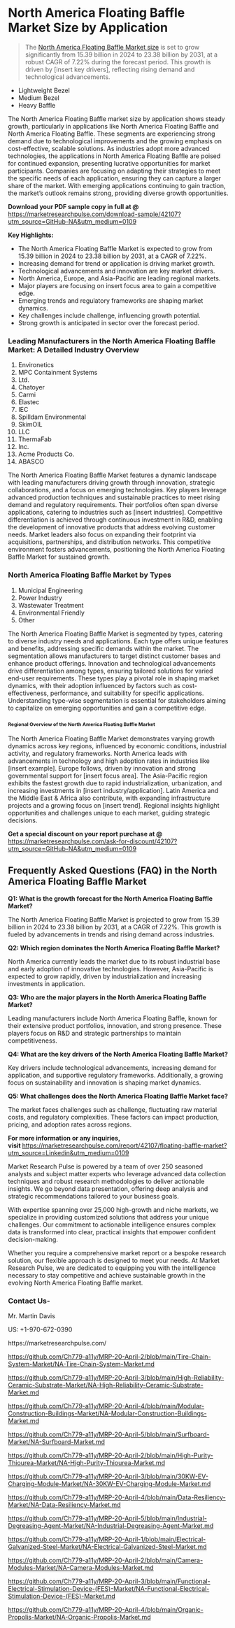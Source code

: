 <h1>North America Floating Baffle Market&nbsp;Size by Application</h1><blockquote><p>The <a href="https://marketresearchpulse.com/download-sample/42107?utm_source=GitHub-NA&amp;utm_medium=0109">North America Floating Baffle Market size</a> is set to grow significantly from 15.39 billion in 2024 to 23.38 billion by 2031, at a robust CAGR of 7.22% during the forecast period. This growth is driven by [insert key drivers], reflecting rising demand and technological advancements.</p></blockquote><ul><li>Lightweight Bezel<li> Medium Bezel<li> Heavy Baffle</li></ul><p>The North America Floating Baffle market size by application shows steady growth, particularly in applications like North America Floating Baffle and North America Floating Baffle. These segments are experiencing strong demand due to technological improvements and the growing emphasis on cost-effective, scalable solutions. As industries adopt more advanced technologies, the applications in North America Floating Baffle are poised for continued expansion, presenting lucrative opportunities for market participants. Companies are focusing on adapting their strategies to meet the specific needs of each application, ensuring they can capture a larger share of the market. With emerging applications continuing to gain traction, the market’s outlook remains strong, providing diverse growth opportunities.</p><p><strong>Download your PDF sample copy in full at @ </strong><a href="https://marketresearchpulse.com/download-sample/42107?utm_source=GitHub-NA&amp;utm_medium=0109">https://marketresearchpulse.com/download-sample/42107?utm_source=GitHub-NA&amp;utm_medium=0109</a></p><p><strong>Key Highlights: </strong></p><ul><li>The North America Floating Baffle Market is expected to grow from 15.39 billion in 2024 to 23.38 billion by 2031, at a CAGR of 7.22%.</li><li>Increasing demand for trend or application is driving market growth.</li><li>Technological advancements and innovation are key market drivers.</li><li>North America, Europe, and Asia-Pacific are leading regional markets.</li><li>Major players are focusing on insert focus area to gain a competitive edge.</li><li>Emerging trends and regulatory frameworks are shaping market dynamics.</li><li>Key challenges include challenge, influencing growth potential.</li><li>Strong growth is anticipated in sector over the forecast period.</li></ul><h3>Leading Manufacturers in the North America Floating Baffle Market: A Detailed Industry Overview</h3><ol><li>Environetics</li><li>MPC Containment Systems</li><li>Ltd.</li><li>Chatoyer</li><li>Carmi</li><li>Elastec</li><li>IEC</li><li>Spilldam Environmental</li><li>SkimOIL </li><li>LLC</li><li>ThermaFab</li><li>Inc.</li><li>Acme Products Co.</li><li>ABASCO</li></ol><div class="flex max-w-full flex-col flex-grow"><div class="min-h-8 text-message flex w-full flex-col items-end gap-2 whitespace-normal break-words [.text-message+&amp;]:mt-5" dir="auto" data-message-author-role="assistant" data-message-id="fd8432e4-4910-450d-b182-61b7bfb0a01f" data-message-model-slug="gpt-4o"><div class="flex w-full flex-col gap-1 empty:hidden first:pt-[3px]"><div class="markdown prose w-full break-words dark:prose-invert light"><p>The North America Floating Baffle Market features a dynamic landscape with leading manufacturers driving growth through innovation, strategic collaborations, and a focus on emerging technologies. Key players leverage advanced production techniques and sustainable practices to meet rising demand and regulatory requirements. Their portfolios often span diverse applications, catering to industries such as [insert industries]. Competitive differentiation is achieved through continuous investment in R&amp;D, enabling the development of innovative products that address evolving customer needs. Market leaders also focus on expanding their footprint via acquisitions, partnerships, and distribution networks. This competitive environment fosters advancements, positioning the North America Floating Baffle Market for sustained growth.</p></div></div></div></div><h3>North America Floating Baffle Market by Types</h3><ol><li>Municipal Engineering<li> Power Industry<li> Wastewater Treatment<li> Environmental Friendly<li> Other</li></ol><div class="flex max-w-full flex-col flex-grow"><div class="min-h-8 text-message flex w-full flex-col items-end gap-2 whitespace-normal break-words [.text-message+&amp;]:mt-5" dir="auto" data-message-author-role="assistant" data-message-id="084470be-0bb7-4664-bddf-5156b4f41249" data-message-model-slug="gpt-4o-mini"><div class="flex w-full flex-col gap-1 empty:hidden first:pt-[3px]"><div class="markdown prose w-full break-words dark:prose-invert light"><p>The North America Floating Baffle Market is segmented by types, catering to diverse industry needs and applications. Each type offers unique features and benefits, addressing specific demands within the market. The segmentation allows manufacturers to target distinct customer bases and enhance product offerings. Innovation and technological advancements drive differentiation among types, ensuring tailored solutions for varied end-user requirements. These types play a pivotal role in shaping market dynamics, with their adoption influenced by factors such as cost-effectiveness, performance, and suitability for specific applications. Understanding type-wise segmentation is essential for stakeholders aiming to capitalize on emerging opportunities and gain a competitive edge.</p></div></div></div></div><h3><span style="font-size: 11px;">Regional Overview of the North America Floating Baffle Market</span></h3><div class="flex max-w-full flex-col flex-grow"><div class="min-h-8 text-message flex w-full flex-col items-end gap-2 whitespace-normal break-words [.text-message+&amp;]:mt-5" dir="auto" data-message-author-role="assistant" data-message-id="e9038762-ce64-4e30-91c9-9bd413514231" data-message-model-slug="gpt-4o-mini"><div class="flex w-full flex-col gap-1 empty:hidden first:pt-[3px]"><div class="markdown prose w-full break-words dark:prose-invert light"><p>The North America Floating Baffle Market demonstrates varying growth dynamics across key regions, influenced by economic conditions, industrial activity, and regulatory frameworks. North America leads with advancements in technology and high adoption rates in industries like [insert example]. Europe follows, driven by innovation and strong governmental support for [insert focus area]. The Asia-Pacific region exhibits the fastest growth due to rapid industrialization, urbanization, and increasing investments in [insert industry/application]. Latin America and the Middle East &amp; Africa also contribute, with expanding infrastructure projects and a growing focus on [insert trend]. Regional insights highlight opportunities and challenges unique to each market, guiding strategic decisions.</p></div></div></div></div><p><strong>Get a special discount on your report purchase at @ </strong><a href="https://marketresearchpulse.com/ask-for-discount/42107?utm_source=GitHub-NA&amp;utm_medium=0109">https://marketresearchpulse.com/ask-for-discount/42107?utm_source=GitHub-NA&amp;utm_medium=0109</a></p><h2>Frequently Asked Questions (FAQ) in the North America Floating Baffle Market</h2><p><strong>Q1: What is the growth forecast for the North America Floating Baffle Market?</strong></p><p>The North America Floating Baffle Market is projected to grow from 15.39 billion in 2024 to 23.38 billion by 2031, at a CAGR of 7.22%. This growth is fueled by advancements in trends and rising demand across industries.</p><p><strong>Q2: Which region dominates the North America Floating Baffle Market?</strong></p><p>North America currently leads the market due to its robust industrial base and early adoption of innovative technologies. However, Asia-Pacific is expected to grow rapidly, driven by industrialization and increasing investments in application.</p><p><strong>Q3: Who are the major players in the North America Floating Baffle Market?</strong></p><p>Leading manufacturers include North America Floating Baffle, known for their extensive product portfolios, innovation, and strong presence. These players focus on R&amp;D and strategic partnerships to maintain competitiveness.</p><p><strong>Q4: What are the key drivers of the North America Floating Baffle Market?</strong></p><p>Key drivers include technological advancements, increasing demand for application, and supportive regulatory frameworks. Additionally, a growing focus on sustainability and innovation is shaping market dynamics.</p><p><strong>Q5: What challenges does the North America Floating Baffle Market face?</strong></p><p>The market faces challenges such as challenge, fluctuating raw material costs, and regulatory complexities. These factors can impact production, pricing, and adoption rates across regions.</p><p><strong>For more information or any inquiries, visit&nbsp;</strong><a href="https://marketresearchpulse.com/report/42107/floating-baffle-market?utm_source=Linkedin&utm_medium=0109">https://marketresearchpulse.com/report/42107/floating-baffle-market?utm_source=Linkedin&utm_medium=0109</a></p><p>Market Research Pulse is powered by a team of over 250 seasoned analysts and subject matter experts who leverage advanced data collection techniques and robust research methodologies to deliver actionable insights. We go beyond data presentation, offering deep analysis and strategic recommendations tailored to your business goals.</p><p>With expertise spanning over 25,000 high-growth and niche markets, we specialize in providing customized solutions that address your unique challenges. Our commitment to actionable intelligence ensures complex data is transformed into clear, practical insights that empower confident decision-making.</p><p>Whether you require a comprehensive market report or a bespoke research solution, our flexible approach is designed to meet your needs. At Market Research Pulse, we are dedicated to equipping you with the intelligence necessary to stay competitive and achieve sustainable growth in the evolving North America Floating Baffle market.</p><h3><strong>Contact Us-</strong></h3><p>Mr. Martin Davis</p><p>US: +1-970-672-0390</p><p>https://marketresearchpulse.com/</p><p><a href="https://github.com/Ch779-a11y/MRP-20-April-2/blob/main/Tire-Chain-System-Market/NA-Tire-Chain-System-Market.md">https://github.com/Ch779-a11y/MRP-20-April-2/blob/main/Tire-Chain-System-Market/NA-Tire-Chain-System-Market.md</a></p><p><a href="https://github.com/Ch779-a11y/MRP-20-April-3/blob/main/High-Reliability-Ceramic-Substrate-Market/NA-High-Reliability-Ceramic-Substrate-Market.md">https://github.com/Ch779-a11y/MRP-20-April-3/blob/main/High-Reliability-Ceramic-Substrate-Market/NA-High-Reliability-Ceramic-Substrate-Market.md</a></p><p><a href="https://github.com/Ch779-a11y/MRP-20-April-4/blob/main/Modular-Construction-Buildings-Market/NA-Modular-Construction-Buildings-Market.md">https://github.com/Ch779-a11y/MRP-20-April-4/blob/main/Modular-Construction-Buildings-Market/NA-Modular-Construction-Buildings-Market.md</a></p><p><a href="https://github.com/Ch779-a11y/MRP-20-April-5/blob/main/Surfboard-Market/NA-Surfboard-Market.md">https://github.com/Ch779-a11y/MRP-20-April-5/blob/main/Surfboard-Market/NA-Surfboard-Market.md</a></p><p><a href="https://github.com/Ch779-a11y/MRP-20-April-2/blob/main/High-Purity-Thiourea-Market/NA-High-Purity-Thiourea-Market.md">https://github.com/Ch779-a11y/MRP-20-April-2/blob/main/High-Purity-Thiourea-Market/NA-High-Purity-Thiourea-Market.md</a></p><p><a href="https://github.com/Ch779-a11y/MRP-20-April-3/blob/main/30KW-EV-Charging-Module-Market/NA-30KW-EV-Charging-Module-Market.md">https://github.com/Ch779-a11y/MRP-20-April-3/blob/main/30KW-EV-Charging-Module-Market/NA-30KW-EV-Charging-Module-Market.md</a></p><p><a href="https://github.com/Ch779-a11y/MRP-20-April-4/blob/main/Data-Resiliency-Market/NA-Data-Resiliency-Market.md">https://github.com/Ch779-a11y/MRP-20-April-4/blob/main/Data-Resiliency-Market/NA-Data-Resiliency-Market.md</a></p><p><a href="https://github.com/Ch779-a11y/MRP-20-April-5/blob/main/Industrial-Degreasing-Agent-Market/NA-Industrial-Degreasing-Agent-Market.md">https://github.com/Ch779-a11y/MRP-20-April-5/blob/main/Industrial-Degreasing-Agent-Market/NA-Industrial-Degreasing-Agent-Market.md</a></p><p><a href="https://github.com/Ch779-a11y/MRP-20-April-1/blob/main/Electrical-Galvanized-Steel-Market/NA-Electrical-Galvanized-Steel-Market.md">https://github.com/Ch779-a11y/MRP-20-April-1/blob/main/Electrical-Galvanized-Steel-Market/NA-Electrical-Galvanized-Steel-Market.md</a></p><p><a href="https://github.com/Ch779-a11y/MRP-20-April-2/blob/main/Camera-Modules-Market/NA-Camera-Modules-Market.md">https://github.com/Ch779-a11y/MRP-20-April-2/blob/main/Camera-Modules-Market/NA-Camera-Modules-Market.md</a></p><p><a href="https://github.com/Ch779-a11y/MRP-20-April-3/blob/main/Functional-Electrical-Stimulation-Device-(FES)-Market/NA-Functional-Electrical-Stimulation-Device-(FES)-Market.md">https://github.com/Ch779-a11y/MRP-20-April-3/blob/main/Functional-Electrical-Stimulation-Device-(FES)-Market/NA-Functional-Electrical-Stimulation-Device-(FES)-Market.md</a></p><p><a href="https://github.com/Ch779-a11y/MRP-20-April-4/blob/main/Organic-Propolis-Market/NA-Organic-Propolis-Market.md">https://github.com/Ch779-a11y/MRP-20-April-4/blob/main/Organic-Propolis-Market/NA-Organic-Propolis-Market.md</a></p>
